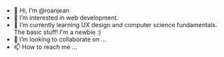 - 👋 Hi, I’m @roanjean
- 👀 I’m interested in web development.
- 🌱 I’m currently learning UX design and computer science fundamentals. The basic stuff! I'm a newbie :)
- 💞️ I’m looking to collaborate on ...
- 📫 How to reach me ...

<!---
roanjean/roanjean is a ✨ special ✨ repository because its `README.md` (this file) appears on your GitHub profile.
You can click the Preview link to take a look at your changes.
--->
